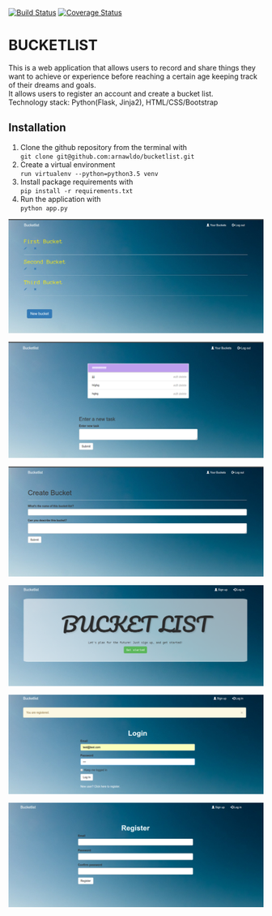 [![Build Status](https://travis-ci.org/arnawldo/bucketlist.svg?branch=master)](https://travis-ci.org/arnawldo/bucketlist)
[![Coverage Status](https://coveralls.io/repos/github/arnawldo/bucketlist/badge.svg?branch=master)](https://coveralls.io/github/arnawldo/bucketlist?branch=master)  
# BUCKETLIST
This is a web application that  allows users to record and share things they want to achieve or experience before reaching a certain age keeping track of their dreams and goals.  
It allows users to register an account and create a bucket list.  
Technology stack: Python(Flask, Jinja2), HTML/CSS/Bootstrap  

## Installation  
1. Clone the github repository from the terminal with   
`git clone git@github.com:arnawldo/bucketlist.git`  
2. Create a virtual environment  
`run virtualenv --python=python3.5 venv`
3. Install package requirements with    
`pip install -r requirements.txt`
4. Run the application with  
`python app.py`  
  
![buckets](readme-files/buckets.png)   

![buckets tasks](readme-files/bucket_tasks.png)
  
![craete buckets](readme-files/create-bucket.png)
  
![home_page](readme-files/home_page.png)
  
![login](readme-files/login.png)

![register](readme-files/register.png)
